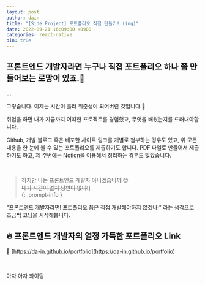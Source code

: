 ```yaml
---
layout: post
author: dain
title: "[Side Project] 포트폴리오 직접 만들기! (ing)"
date: 2022-09-21 16:09:00 +0900
categories: react-native
pin: true
---
```


## 프론트엔드 개발자라면 누구나 직접 포트폴리오 하나 쯤 만들어보는 로망이 있죠.🙂

...

그렇습니다. 이제는 시간이 흘러 취준생이 되어버린 것입니다.🥲

취업을 하면 내가 지금까지 어떠한 프로젝트를 경험했고, 무엇을 배웠는지를 드러내야합니다.

Github, 개발 블로그 혹은 배포한 사이트 링크를 개별로 첨부하는 경우도 있고, 위 모든 내용을 한 눈에 볼 수 있는 포트폴리오를 제출하기도 합니다. PDF 파일로 만들어서 제출하기도 하고, 제 주변에는 Notion을 이용해서 정리하는 경우도 많았습니다.

<br/>

<!-- prettier-ignore -->
> 하지만 나는 프론트엔드 개발자 아니겠습니까!😊  
> ~~내가 시간이 없지 낭만이 없냐!~~]  
{: .prompt-info }

"프론트엔드 개발자라면! 포트폴리오 쯤은 직접 개발해야하지 않겠나!" 라는 생각으로 조금씩 코딩을 시작해봅니다.

## 🔥 프론트엔드 개발자의 열정 가득한 포트폴리오 Link

🔗 [https://da-in.github.io/portfolio](https://da-in.github.io/portfolio)

<br/>

아자 아자 화이팅
